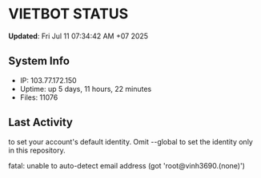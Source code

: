 # VIETBOT STATUS
**Updated**: Fri Jul 11 07:34:42 AM +07 2025

## System Info
- IP: 103.77.172.150
- Uptime: up 5 days, 11 hours, 22 minutes
- Files: 11076

## Last Activity

to set your account's default identity.
Omit --global to set the identity only in this repository.

fatal: unable to auto-detect email address (got 'root@vinh3690.(none)')
